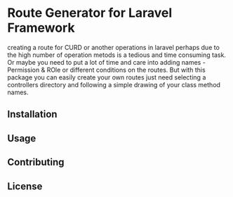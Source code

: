 # Route Generator for Laravel Framework

creating a route for CURD or another operations in laravel perhaps due to the high number of operation metods is a tedious and time consuming task.
Or maybe you need to put a lot of time and care into adding names - Permission & ROle or different conditions on the routes.
But with this package you can easily create your own routes just need selecting a controllers directory and following a simple drawing of your class method names.

## Installation


## Usage

## Contributing

## License

